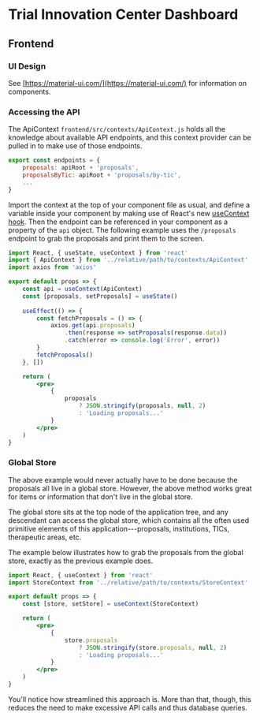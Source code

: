 # Trial Innovation Center Dashboard
## Frontend

### UI Design

See [https://material-ui.com/](https://material-ui.com/) for information on components.

### Accessing the API

The ApiContext `frontend/src/contexts/ApiContext.js` holds all the knowledge about available API endpoints, and this context provider can be pulled in to make use of those endpoints.

```javascript
export const endpoints = {
    proposals: apiRoot + 'proposals',
    proposalsByTic: apiRoot + 'proposals/by-tic',
    ...
}
```

Import the context at the top of your component file as usual, and define a variable inside your component by making use of React's new [useContext hook](https://reactjs.org/docs/hooks-reference.html#usecontext). Then the endpoint can be referenced in your component as a property of the `api` object. The following example uses the `/proposals` endpoint to grab the proposals and print them to the screen.


```jsx
import React, { useState, useContext } from 'react'
import { ApiContext } from '../relative/path/to/contexts/ApiContext'
import axios from 'axios'

export default props => {
    const api = useContext(ApiContext)
    const [proposals, setProposals] = useState()
        
    useEffect(() => {
        const fetchProposals = () => {
            axios.get(api.proposals)
                .then(response => setProposals(response.data))
                .catch(error => console.log('Error', error))
        }
        fetchProposals()
    }, [])

    return (
        <pre>
            {
                proposals
                    ? JSON.stringify(proposals, null, 2)
                    : 'Loading proposals...'
            }
        </pre>
    )
}

```

### Global Store

The above example would never actually have to be done because the proposals all live in a global store. However, the above method works great for items or information that don't live in the global store.

The global store sits at the top node of the application tree, and any descendant can access the global store, which contains all the often used primitive elements of this application---proposals, institutions, TICs, therapeutic areas, etc.

The example below illustrates how to grab the proposals from the global store, exactly as the previous example does.

```jsx
import React, { useContext } from 'react'
import StoreContext from '../relative/path/to/contexts/StoreContext'

export default props => {
    const [store, setStore] = useContext(StoreContext)

    return (
        <pre>
            {
                store.proposals
                    ? JSON.stringify(store.proposals, null, 2)
                    : 'Loading proposals...'
            }
        </pre>
    )
}

```

You'll notice how streamlined this approach is. More than that, though, this reduces the need to make excessive API calls and thus database queries.
